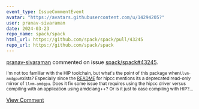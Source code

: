 ```yaml
---
event_type: IssueCommentEvent
avatar: "https://avatars.githubusercontent.com/u/14294205?"
user: pranav-sivaraman
date: 2024-03-23
repo_name: spack/spack
html_url: https://github.com/spack/spack/pull/43245
repo_url: https://github.com/spack/spack
---
```


<a href='https://github.com/pranav-sivaraman' target='_blank'>pranav-sivaraman</a> commented on issue <a href='https://github.com/spack/spack/pull/43245' target='_blank'>spack/spack#43245</a>.

<small>I'm not too familiar with the HIP toolchain, but what's the point of this package when` llvm-amdgpu `exists? Especially since the [README](https://github.com/ROCm/HIPCC/blob/develop/README.md) for hipcc mentions its a deprecated read-only mirror of `llvm-amdgpu`. Does it fix some issue that requires using the hipcc driver versus compiling with an application using amdclang++?  Or is it just to ease compiling with HIP?...</small>

<a href='https://github.com/spack/spack/pull/43245' target='_blank'>View Comment</a>